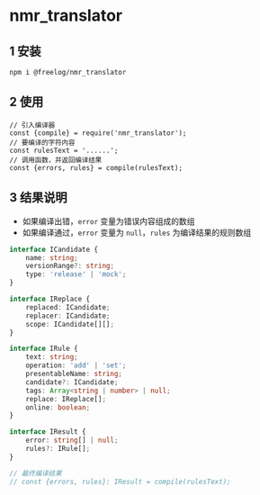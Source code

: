 # nmr_translator

## 1 安装

```
npm i @freelog/nmr_translator
```

## 2 使用

```
// 引入编译器
const {compile} = require('nmr_translator');
// 要编译的字符内容
const rulesText = '......';
// 调用函数，并返回编译结果
const {errors, rules} = compile(rulesText);
```

## 3 结果说明
- 如果编译出错，```error``` 变量为错误内容组成的数组
- 如果编译通过，```error``` 变量为 ```null```，```rules``` 为编译结果的规则数组


```typescript
interface ICandidate {
    name: string;
    versionRange?: string;
    type: 'release' | 'mock';
}

interface IReplace {
    replaced: ICandidate;
    replacer: ICandidate;
    scope: ICandidate[][];
}

interface IRule {
    text: string;
    operation: 'add' | 'set';
    presentableName: string;
    candidate?: ICandidate;
    tags: Array<string | number> | null;
    replace: IReplace[];
    online: boolean;
}

interface IResult {
    error: string[] | null;
    rules?: IRule[];
}

// 最终编译结果
// const {errors, rules}: IResult = compile(rulesText);
```
